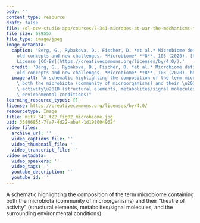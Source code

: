 ```yaml
---
body: ''
content_type: resource
draft: false
file: /ol-ocw-studio-app/courses/7-341-microbes-at-war-the-mechanisms-that-drive-infectious-diseases-fall-2022/mit7_341_f22_fig02_microbiome.jpg
file_size: 689557
file_type: image/jpeg
image_metadata:
  caption: 'Berg, G., Rybakova, D., Fischer, D. *et al.* Microbiome definition re-visited:
    old concepts and new challenges. *Microbiome* **8**, 103 (2020). [https://doi.org/10.1186/s40168-020-00875-0](https://doi.org/10.1186/s40168-020-00875-0).
    License [CC-BY](https://creativecommons.org/licenses/by/4.0/).'
  credit: 'Berg, G., Rybakova, D., Fischer, D. *et al.* Microbiome definition re-visited:
    old concepts and new challenges. *Microbiome* **8**, 103 (2020). https://doi.org/10.1186/s40168-020-00875-0'
  image-alt: "A schematic highlighting the composition of the term microbiome containing\
    \ both the microbiota (community of microorganisms) and their \u201Ctheatre of\
    \ activity\u201D (structural elements, metabolites/signal molecules, and the surrounding\
    \ environmental conditions)"
learning_resource_types: []
license: https://creativecommons.org/licenses/by/4.0/
resourcetype: Image
title: mit7_341_f22_fig02_microbiome.jpg
uid: 35806853-7fa7-4d22-aba4-1d198004962f
video_files:
  archive_url: ''
  video_captions_file: ''
  video_thumbnail_file: ''
  video_transcript_file: ''
video_metadata:
  video_speakers: ''
  video_tags: ''
  youtube_description: ''
  youtube_id: ''
---
```

A schematic highlighting the composition of the term microbiome containing both the microbiota (community of microorganisms) and their “theatre of activity” (structural elements, metabolites/signal molecules, and the surrounding environmental conditions)